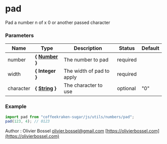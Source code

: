 # pad

Pad a number n of x 0 or another passed character

### Parameters

| Name      | Type                                                                                                   | Description               | Status   | Default |
| --------- | ------------------------------------------------------------------------------------------------------ | ------------------------- | -------- | ------- |
| number    | **{ [Number](https://developer.mozilla.org/fr/docs/Web/JavaScript/Reference/Objets_globaux/Number) }** | The number to pad         | required |
| width     | **{ Integer }**                                                                                        | The width of pad to apply | required |
| character | **{ [String](https://developer.mozilla.org/fr/docs/Web/JavaScript/Reference/Objets_globaux/String) }** | The character to use      | optional | "0"     |

### Example

```js
import pad from "coffeekraken-sugar/js/utils/numbers/pad";
pad(123, 4); // 0123
```

Author : Olivier Bossel [olivier.bossel@gmail.com](mailto:olivier.bossel@gmail.com) [https://olivierbossel.com](https://olivierbossel.com)
